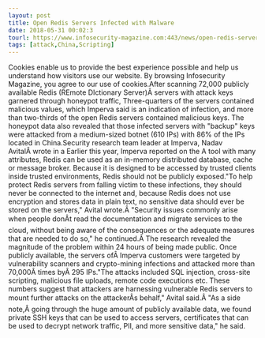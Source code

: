 ```yaml
---
layout: post
title: Open Redis Servers Infected with Malware
date: 2018-05-31 00:02:3
tourl: https://www.infosecurity-magazine.com:443/news/open-redis-servers-infected-with/
tags: [attack,China,Scripting]
---
```

Cookies enable us to provide the best experience possible and help us understand how visitors use our website. By browsing Infosecurity Magazine, you agree to our use of cookies.After scanning 72,000 publicly available Redis (REmote DIctionary Server)Â servers with attack keys garnered through honeypot traffic, Three-quarters of the servers contained malicious values, which Imperva said is an indication of infection, and more than two-thirds of the open Redis servers contained malicious keys. The honeypot data also revealed that those infected servers with "backup" keys were attacked from a medium-sized botnet (610 IPs) with 86% of the IPs located in China.Security research team leader at Imperva, Nadav AvitalÂ wrote in a Earlier this year, Imperva reported on the A tool with many attributes, Redis can be used as an in-memory distributed database, cache or message broker. Because it is designed to be accessed by trusted clients inside trusted environments, Redis should not be publicly exposed."To help protect Redis servers from falling victim to these infections, they should never be connected to the internet and, because Redis does not use encryption and stores data in plain text, no sensitive data should ever be stored on the servers," Avital wrote.Â "Security issues commonly arise when people donÂt read the documentation and migrate services to the cloud, without being aware of the consequences or the adequate measures that are needed to do so," he continued.Â The research revealed the magnitude of the problem within 24 hours of being made public. Once publicly available, the servers ofÂ Imperva customers were targeted by vulnerability scanners and crypto-mining infections and attacked more than 70,000Â times byÂ 295 IPs."The attacks included SQL injection, cross-site scripting, malicious file uploads, remote code executions etc. These numbers suggest that attackers are harnessing vulnerable Redis servers to mount further attacks on the attackerÂs behalf," Avital said.Â "As a side note,Â going through the huge amount of publicly available data, we found private SSH keys that can be used to access servers, certificates that can be used to decrypt network traffic, PII, and more sensitive data," he said.
